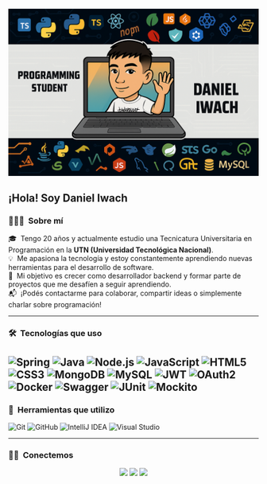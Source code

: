 ![Daniel Iwach Banner](./logo-github.png)


<h2 align="left">¡Hola! Soy Daniel Iwach</h2>

### 👨🏻‍💻 &nbsp;Sobre mí

🎓 &nbsp;Tengo 20 años y actualmente estudio una Tecnicatura Universitaria en Programación en la **UTN (Universidad Tecnológica Nacional)**.  
💡 &nbsp;Me apasiona la tecnología y estoy constantemente aprendiendo nuevas herramientas para el desarrollo de software.  
🚀 &nbsp;Mi objetivo es crecer como desarrollador backend y formar parte de proyectos que me desafíen a seguir aprendiendo.  
📬 &nbsp;¡Podés contactarme para colaborar, compartir ideas o simplemente charlar sobre programación!

---

### 🛠 &nbsp;Tecnologías que uso

![Spring](https://img.shields.io/badge/spring-%236DB33F.svg?style=for-the-badge&logo=spring&logoColor=white)
![Java](https://img.shields.io/badge/java-%23ED8B00.svg?style=for-the-badge&logo=java&logoColor=white)
![Node.js](https://img.shields.io/badge/node.js-339933?style=for-the-badge&logo=nodedotjs&logoColor=white)
![JavaScript](https://img.shields.io/badge/javascript-%23F7DF1E.svg?style=for-the-badge&logo=javascript&logoColor=black)
![HTML5](https://img.shields.io/badge/html5-%23E34F26.svg?style=for-the-badge&logo=html5&logoColor=white)
![CSS3](https://img.shields.io/badge/css3-%231572B6.svg?style=for-the-badge&logo=css3&logoColor=white)
![MongoDB](https://img.shields.io/badge/MongoDB-4EA94B?style=for-the-badge&logo=mongodb&logoColor=white)
![MySQL](https://img.shields.io/badge/mysql-%2300f.svg?style=for-the-badge&logo=mysql&logoColor=white)
![JWT](https://img.shields.io/badge/JWT-000000?style=for-the-badge&logo=JSON%20web%20tokens&logoColor=white)
![OAuth2](https://img.shields.io/badge/OAuth2-0078D4?style=for-the-badge&logo=azuredevops&logoColor=white)
![Docker](https://img.shields.io/badge/Docker-2496ED?style=for-the-badge&logo=docker&logoColor=white)
![Swagger](https://img.shields.io/badge/Swagger-85EA2D?style=for-the-badge&logo=swagger&logoColor=black)
![JUnit](https://img.shields.io/badge/JUnit-25A162?style=for-the-badge&logo=junit5&logoColor=white)
![Mockito](https://img.shields.io/badge/Mockito-45C4B0?style=for-the-badge&logo=mockito&logoColor=white)
---

### 🧰 &nbsp;Herramientas que utilizo
![Git](https://img.shields.io/badge/Git-F05032?style=for-the-badge&logo=git&logoColor=white)
![GitHub](https://img.shields.io/badge/github-%23121011.svg?style=for-the-badge&logo=github&logoColor=white)
![IntelliJ IDEA](https://img.shields.io/badge/IntelliJIDEA-000000?style=for-the-badge&logo=intellijidea&logoColor=white)
![Visual Studio](https://img.shields.io/badge/Visual%20Studio-5C2D91?style=for-the-badge&logo=visual%20studio&logoColor=white)

---

### 🤝🏻 &nbsp;Conectemos

<p align="center">
  <a href="mailto:daniel.g.iwach@gmail.com"><img src="https://img.shields.io/badge/Gmail-D14836?style=for-the-badge&logo=gmail&logoColor=white"/></a>
  <a href="https://www.linkedin.com/in/daniel-iwach/"><img src="https://img.shields.io/badge/LinkedIn-0077B5?style=for-the-badge&logo=linkedin&logoColor=white"/></a>
  <a href="https://github.com/danieliwach"><img src="https://img.shields.io/badge/GitHub-000000?style=for-the-badge&logo=github&logoColor=white"/></a>
</p>


